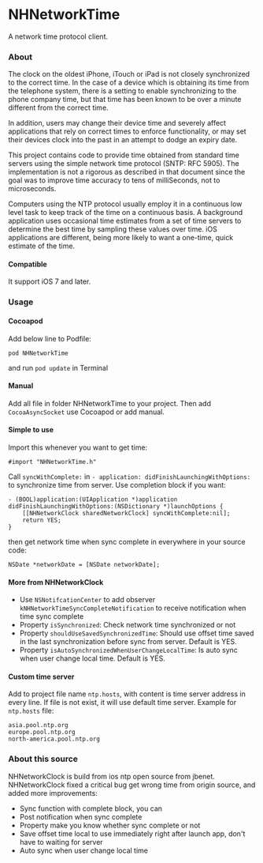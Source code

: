 # NHNetworkTime
A network time protocol client.

### About

The clock on the oldest iPhone, iTouch or iPad is not closely synchronized to the correct time. In the case of a device which is obtaining its time from the telephone system, there is a setting to enable synchronizing to the phone company time, but that time has been known to be over a minute different from the correct time.

In addition, users may change their device time and severely affect applications that rely on correct times to enforce functionality, or may set their devices clock into the past in an attempt to dodge an expiry date.

This project contains code to provide time obtained from standard time servers using the simple network time protocol (SNTP: RFC 5905). The implementation is not a rigorous as described in that document since the goal was to improve time accuracy to tens of milliSeconds, not to microseconds.

Computers using the NTP protocol usually employ it in a continuous low level task to keep track of the time on a continuous basis.  A background application uses occasional time estimates from a set of time servers to determine the best time by sampling these values over time. iOS applications are different, being more likely to want a one-time, quick estimate of the time.

#### Compatible
It support iOS 7 and later.

### Usage

#### Cocoapod
Add below line to Podfile:  

```
pod NHNetworkTime
```  
and run `pod update` in Terminal
#### Manual
Add all file in folder NHNetworkTime to your project. Then add `CocoaAsyncSocket` use Cocoapod or add manual.

#### Simple to use
Import this whenever you want to get time:   

```
#import "NHNetworkTime.h"
```



Call `syncWithComplete:` in `- application: didFinishLaunchingWithOptions:` to synchronize time from server. Use completion block if you want:

```
- (BOOL)application:(UIApplication *)application didFinishLaunchingWithOptions:(NSDictionary *)launchOptions {
    [[NHNetworkClock sharedNetworkClock] syncWithComplete:nil];
    return YES;
}
```

then get network time when sync complete in everywhere in your source code:

```
NSDate *networkDate = [NSDate networkDate];
```
#### More from NHNetworkClock

- Use `NSNotifcationCenter` to add observer `kNHNetworkTimeSyncCompleteNotification` to receive notification when time sync complete
- Property `isSynchronized`: Check network time synchronized or not
- Property `shouldUseSavedSynchronizedTime`: Should use offset time saved in the last synchronization before sync from server. Default is YES.
- Property `isAutoSynchronizedWhenUserChangeLocalTime`: Is auto sync when user change local time. Default is YES.

#### Custom time server
Add to project file name `ntp.hosts`, with content is time server address in every line. If file is not exist, it will use default time server. Example for `ntp.hosts` file:

```
asia.pool.ntp.org
europe.pool.ntp.org
north-america.pool.ntp.org
```


### About this source
NHNetworkClock is build from ios ntp open source from jbenet. NHNetworkClock fixed a critical bug get wrong time from origin source, and added more improvements:

- Sync function with complete block, you can
- Post notification when sync complete
- Property make you know whether sync complete or not
- Save offset time local to use immediately right after launch app, don't have to waiting for server
- Auto sync when user change local time
